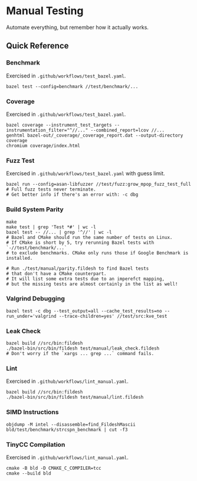 # Manual Testing

Automate everything, but remember how it actually works.

## Quick Reference

### Benchmark
Exercised in `.github/workflows/test_bazel.yaml`.
```shell
bazel test --config=benchmark //test/benchmark/...
```

### Coverage
Exercised in `.github/workflows/test_bazel.yaml`.
```shell
bazel coverage --instrument_test_targets --instrumentation_filter="^//..." --combined_report=lcov //...
genhtml bazel-out/_coverage/_coverage_report.dat --output-directory coverage
chromium coverage/index.html
```

### Fuzz Test
Exercised in `.github/workflows/test_bazel.yaml` with guess limit.
```shell
bazel run --config=asan-libfuzzer //test/fuzz:grow_mpop_fuzz_test_full
# Full fuzz tests never terminate.
# Get better info if there's an error with: -c dbg
```

### Build System Parity
```shell
make
make test | grep 'Test *#' | wc -l
bazel test -- //... | grep '^//' | wc -l
# Bazel and CMake should run the same number of tests on Linux.
# If CMake is short by 5, try rerunning Bazel tests with `-//test/benchmark/...`
# to exclude benchmarks. CMake only runs those if Google Benchmark is installed.

# Run ./test/manual/parity.fildesh to find Bazel tests
# that don't have a CMake counterpart.
# It will list some extra tests due to an imperefct mapping,
# but the missing tests are almost certainly in the list as well!
```

### Valgrind Debugging
```shell
bazel test -c dbg --test_output=all --cache_test_results=no --run_under='valgrind --trace-children=yes' //test/src:kve_test
```

### Leak Check
```shell
bazel build //src/bin:fildesh
./bazel-bin/src/bin/fildesh test/manual/leak_check.fildesh
# Don't worry if the `xargs ... grep ...` command fails.
```

### Lint
Exercised in `.github/workflows/lint_manual.yaml`.
```shell
bazel build //src/bin:fildesh
./bazel-bin/src/bin/fildesh test/manual/lint.fildesh
```

### SIMD Instructions
```shell
objdump -M intel --disassemble=find_FildeshMascii bld/test/benchmark/strcspn_benchmark | cut -f3
```

### TinyCC Compilation
Exercised in `.github/workflows/lint_manual.yaml`.
```shell
cmake -B bld -D CMAKE_C_COMPILER=tcc
cmake --build bld
```
